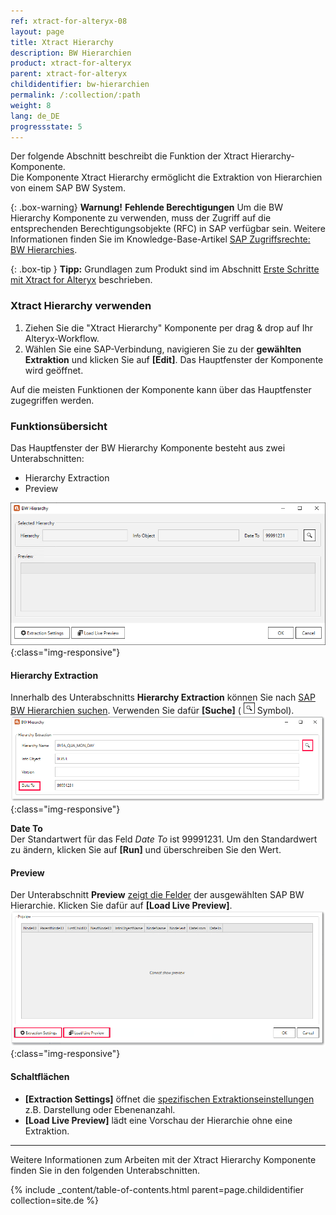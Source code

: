 ```yaml
---
ref: xtract-for-alteryx-08
layout: page
title: Xtract Hierarchy
description: BW Hierarchien
product: xtract-for-alteryx
parent: xtract-for-alteryx
childidentifier: bw-hierarchien
permalink: /:collection/:path
weight: 8
lang: de_DE
progressstate: 5
---
```

Der folgende Abschnitt beschreibt die Funktion der Xtract Hierarchy-Komponente. <br>
Die Komponente Xtract Hierarchy ermöglicht die Extraktion von Hierarchien von einem SAP BW System.

{: .box-warning}
**Warnung!** **Fehlende Berechtigungen**
Um die BW Hierarchy Komponente zu verwenden, muss der Zugriff auf die entsprechenden Berechtigungsobjekte (RFC) in SAP verfügbar sein. 
Weitere Informationen finden Sie im Knowledge-Base-Artikel [SAP Zugriffsrechte: BW Hierarchies](https://kb.theobald-software.com/sap/authority-objects-sap-user-rights#bw-hierarchies).

{: .box-tip }
**Tipp:** Grundlagen zum Produkt sind im Abschnitt [Erste Schritte mit Xtract for Alteryx](./erste-schritte) beschrieben.

### Xtract Hierarchy verwenden
1. Ziehen Sie die "Xtract Hierarchy" Komponente per drag & drop auf Ihr Alteryx-Workflow.
2. Wählen Sie eine SAP-Verbindung, navigieren Sie zu der **gewählten Extraktion** und klicken Sie auf **[Edit]**. Das Hauptfenster der Komponente wird geöffnet.

Auf die meisten Funktionen der Komponente kann über das Hauptfenster zugegriffen werden.

### Funktionsübersicht
Das Hauptfenster der BW Hierarchy Komponente besteht aus zwei Unterabschnitten:
- Hierarchy Extraction
- Preview

![Hierarchy Extractor](/img/content/xfa/xfa_hierarchy.png){:class="img-responsive"}

#### Hierarchy Extraction
Innerhalb des Unterabschnitts **Hierarchy Extraction** können Sie nach [SAP BW Hierarchien suchen](./bw-hierarchien/hierarchien-als-datenquelle-definieren). Verwenden Sie dafür **[Suche]** ( ![magnifying-glass](/img/content/icons/magnifying-glass.png) Symbol).
![Hierarchy Suche](/img/content/xfa/xfa_hierarchy_search.png){:class="img-responsive"}

**Date To**<br>
Der Standartwert für das Feld *Date To* ist 99991231. Um den Standardwert zu ändern, klicken Sie auf **[Run]** und überschreiben Sie den Wert. 

#### Preview
Der Unterabschnitt **Preview** [zeigt die Felder](./bw-hierarchien/hierarchien-als-datenquelle-definieren#echtzeitvorschau-der-ausgewählten-hierarchie-anzeigen) der ausgewählten SAP BW Hierarchie. Klicken Sie dafür auf **[Load Live Preview]**.
![Hierarchy preview](/img/content/xfa/xfa_hierarchy_buttons.png){:class="img-responsive"}

#### Schaltflächen
- **[Extraction Settings]** öffnet die [spezifischen Extraktionseinstellungen](./bw-hierarchien/hierarchie-extraktionseinstellungen) z.B. Darstellung oder Ebenenanzahl. <br>
- **[Load Live Preview]** lädt eine Vorschau der Hierarchie ohne eine Extraktion.

----

Weitere Informationen zum Arbeiten mit der Xtract Hierarchy Komponente finden Sie in den folgenden Unterabschnitten.

{% include _content/table-of-contents.html parent=page.childidentifier collection=site.de %}